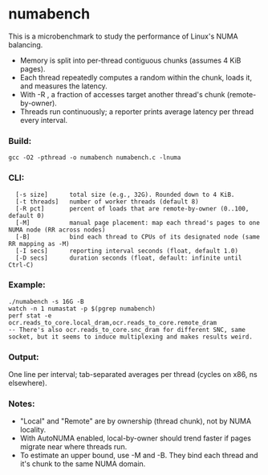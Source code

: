numabench
===================
This is a microbenchmark to study the performance of Linux's NUMA balancing.
- Memory is split into per-thread contiguous chunks (assumes 4 KiB pages).
- Each thread repeatedly computes a random within the chunk, loads it, and measures the latency.
- With -R <pct>, a fraction of accesses target another thread's chunk (remote-by-owner).
- Threads run continuously; a reporter prints average latency per thread every interval.

### Build:
```
gcc -O2 -pthread -o numabench numabench.c -lnuma
```
  
### CLI:
```
  [-s size]      total size (e.g., 32G). Rounded down to 4 KiB.
  [-t threads]   number of worker threads (default 8)
  [-R pct]       percent of loads that are remote-by-owner (0..100, default 0)
  [-M]           manual page placement: map each thread's pages to one NUMA node (RR across nodes)
  [-B]           bind each thread to CPUs of its designated node (same RR mapping as -M)
  [-I secs]      reporting interval seconds (float, default 1.0)
  [-D secs]      duration seconds (float, default: infinite until Ctrl-C)
```

### Example:
```
./numabench -s 16G -B
watch -n 1 numastat -p $(pgrep numabench)
perf stat -e ocr.reads_to_core.local_dram,ocr.reads_to_core.remote_dram
-- There's also ocr.reads_to_core.snc_dram for different SNC, same socket, but it seems to induce multiplexing and makes results weird.
```

### Output: 
One line per interval; tab-separated averages per thread (cycles on x86, ns elsewhere).

### Notes:
- "Local" and "Remote" are by ownership (thread chunk), not by NUMA locality.
- With AutoNUMA enabled, local-by-owner should trend faster if pages migrate near where threads run.
- To estimate an upper bound, use -M and -B. They bind each thread and it's chunk to the same NUMA domain.